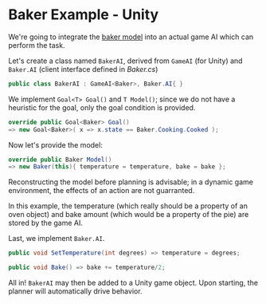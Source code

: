 # Baker Example - Unity

We're going to integrate the [baker model](../Tests/Models/Baker.cs) into an actual game AI which can perform the task.

Let's create a class named `BakerAI`, derived from `GameAI` (for Unity) and `Baker.AI` (client interface defined in *Baker.cs*)

```cs
public class BakerAI : GameAI<Baker>, Baker.AI{ }
```

We implement `Goal<T> Goal()` and `T Model()`; since we do not have a heuristic for the goal, only the goal condition is provided.

```cs
override public Goal<Baker> Goal()
=> new Goal<Baker>( x => x.state == Baker.Cooking.Cooked );
```

Now let's provide the model:

```cs
override public Baker Model()
=> new Baker(this){ temperature = temperature, bake = bake };
```

Reconstructing the model before planning is advisable; in a dynamic game environment, the effects of an action are not guarranted.

In this example, the temperature (which really should be a property of an oven object) and bake amount (which would be a property of the pie) are stored by the game AI.

Last, we implement `Baker.AI`.

```cs
public void SetTemperature(int degrees) => temperature = degrees;

public void Bake() => bake += temperature/2;
```

All in! `BakerAI` may then be added to a Unity game object. Upon starting, the planner will automatically drive behavior.
